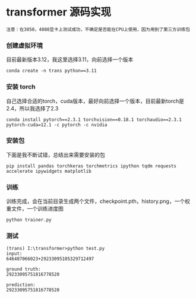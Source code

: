 # transformer 源码实现

```
注意：在3050，4080显卡上测试成功，不确定是否能在CPU上使用，因为用到了第三方训练包
```

### 创建虚拟环境
目前最新版本3.12，我这里选择3.11，向前选择一个版本
```
conda create -n trans python==3.11
```

### 安装 torch
自己选择合适的torch，cuda版本，最好向前选择一个版本，目前最新torch是2.4，所以我选择了2.3
```
conda install pytorch==2.3.1 torchvision==0.18.1 torchaudio==2.3.1 pytorch-cuda=12.1 -c pytorch -c nvidia
```

### 安装包
下面是我不断试错，总结出来需要安装的包
```
pip install pandas torchkeras torchmetrics ipython tqdm requests accelerate ipywidgets matplotlib
```

### 训练
训练完成，会在当前目录生成两个文件，checkpoint.pth，history.png，一个权重文件，一个训练进度图
```
python trainer.py
```

### 测试
```
(trans) I:\transformer>python test.py
input:
646487066023+29233095105329712497

ground truth:
29233095751816778520

prediction:
29233095751816778520
```